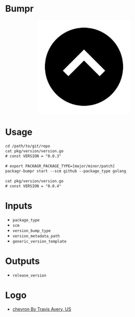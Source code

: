 # Bumpr

<p align="center">
  <a href="https://github.com/PackagrIO/docs">
  <img width="300" alt="portfolio_view" src="https://github.com/PackagrIO/bumpr/raw/master/images/bumpr.png">
  </a>
</p>


# Usage

```
cd /path/to/git/repo
cat pkg/version/version.go
# const VERSION = "0.0.3"

# export PACKAGR_PACKAGE_TYPE=[major/minor/patch]
packagr-bumpr start --scm github --package_type golang

cat pkg/version/version.go
# const VERSION = "0.0.4"
```

# Inputs
- `package_type`
- `scm`
- `version_bump_type`
- `version_metadata_path`
- `generic_version_template`

# Outputs
- `release_version`

# Logo

- [chevron By Travis Avery, US ](https://thenounproject.com/travisavery/collection/ui-ux-circles-solid/?i=2453786)

